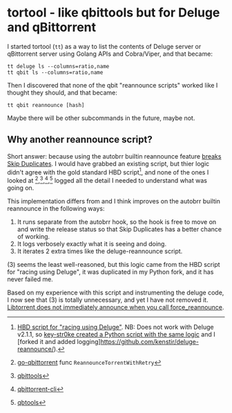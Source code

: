 # tortool - like qbittools but for Deluge and qBittorrent

I started tortool (`tt`) as a way to list the contents of Deluge server or qBittorrent server using Golang APIs and Cobra/Viper, and that became:

```
tt deluge ls --columns=ratio,name
tt qbit ls --columns=ratio,name
```

Then I discovered that none of the qbit "reannounce scripts" worked like I thought they should, and that became:

```
tt qbit reannounce [hash]
```

Maybe there will be other subcommands in the future, maybe not.

## Why another reannounce script?

Short answer: because using the autobrr builtin reannounce feature [breaks Skip Duplicates](https://discord.com/channels/881212911849209957/881967548143403058/1342160196276977725).  I would have grabbed an existing script, but thier logic didn't agree with the gold standard HBD script[^1], and none of the ones I looked at [^2],[^3],[^4],[^5] logged all the detail I needed to understand what was going on.

This implementation differs from and I think improves on the autobrr builtin reannounce in the following ways:

1. It runs separate from the autobrr hook, so the hook is free to move on and write the release status so that Skip Duplicates has a better chance of working.
2. It logs verbosely exactly what it is seeing and doing.
3. It iterates 2 extra times like the deluge-reannounce script.

(3) seems the least well-reasoned, but this logic came from the HBD script for "racing using Deluge", it was duplicated in my Python fork, and it has never failed me.

Based on my experience with this script and instrumenting the deluge code, I now see that (3) is totally unnecessary, and yet I have not removed it.
[Libtorrent does not immediately announce when you call force_reannounce](https://github.com/arvidn/libtorrent/blob/1b9dc7462f22bc1513464d01c72281280a6a5f97/include/libtorrent/torrent_handle.hpp#L1162-L1169).

[^1]: [HBD script for "racing using Deluge"](https://docs.hostingby.design/application-hosting/applications/deluge#reannounce-script).  NB: Does not work with Deluge v2.1.1, so [key-str0ke created a Python script with the same logic](https://github.com/key-str0ke/deluge-reannounce) and I [forked it and added logging]https://github.com/kenstir/deluge-reannounce/).
[^2]: [go-qbittorrent](https://github.com/autobrr/go-qbittorrent/blob/main/methods.go) func `ReannounceTorrentWithRetry`
[^3]: [qbittools](https://gitlab.com/AlexKM/qbittools/-/blob/master/commands/reannounce.py?ref_type=heads)
[^4]: [qbittorrent-cli](https://github.com/ludviglundgren/qbittorrent-cli/blob/master/cmd/torrent_reannounce.go)
[^5]: [qbtools](https://github.com/buroa/qbtools/blob/master/qbtools/commands/reannounce.py)
